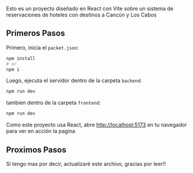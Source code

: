 Esto es un proyecto diseñado en React con Vite sobre un sistema de reservaciones de hoteles con destinos a Cancún y Los Cabos

## Primeros Pasos

Primero, inicia el `packet.json`:

```bash
npm install
# or
npm i
```

Luego, ejecuta el servidor dentro de la carpeta `backend`:

```bash
npm run dev
```

tambien dentro de la carpeta `frontend`:

```bash
npm run dev
```

Como este proyecto usa React, abre [http://localhost:5173](http://localhost:5173) en tu navegador para ver en acción la pagina

## Proximos Pasos

Si tengo mas por decir, actualizaré este archivo, gracias por leer!!